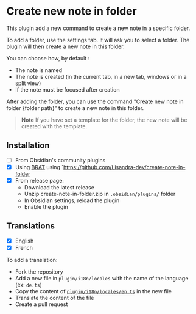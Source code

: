 # Create new note in folder

This plugin add a new command to create a new note in a specific folder.

To add a folder, use the settings tab. It will ask you to select a folder. The plugin will then create a new note in this folder.

You can choose how, by default :
- The note is named
- The note is created (in the current tab, in a new tab, windows or in a split view)
- If the note must be focused after creation

After adding the folder, you can use the command "Create new note in folder {folder path}" to create a new note in this folder.

> **Note**
> If you have set a template for the folder, the new note will be created with the template.

## Installation

- [ ] From Obsidian's community plugins
- [x] Using [BRAT](https://github.com/TfTHacker/obsidian42-brat#adding-a-beta-plugin) using `https://github.com/Lisandra-dev/create-note-in-folder
- [x] From release page:
  - Download the latest release
  - Unzip create-note-in-folder.zip in `.obsidian/plugins/` folder
  - In Obsidian settings, reload the plugin
  - Enable the plugin

## Translations

- [x] English
- [x] French

To add a translation:
- Fork the repository
- Add a new file in `plugin/i18n/locales` with the name of the language (ex: `de.ts`)
- Copy the content of [`plugin/i18n/locales/en.ts`](plugin/i18n/locales/en.ts) in the new file
- Translate the content of the file
- Create a pull request

